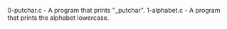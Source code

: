 0-putchar.c - A program that prints "_putchar".
1-alphabet.c - A program that prints the alphabet lowercase.
